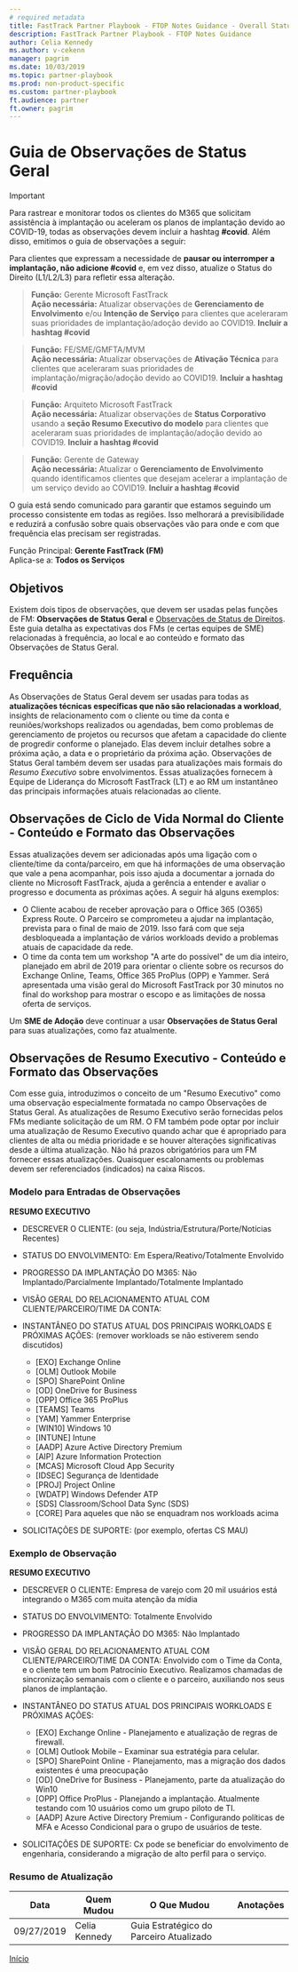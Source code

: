 ```yaml
---  
# required metadata  
title: FastTrack Partner Playbook - FTOP Notes Guidance - Overall Status
description: FastTrack Partner Playbook - FTOP Notes Guidance 
author: Celia Kennedy
ms.author: v-cekenn
manager: pagrim
ms.date: 10/03/2019  
ms.topic: partner-playbook  
ms.prod: non-product-specific
ms.custom: partner-playbook  
ft.audience: partner  
ft.owner: pagrim
---
```


# Guia de Observações de Status Geral

> [!IMPORTANT]
> Para rastrear e monitorar todos os clientes do M365 que solicitam assistência à implantação ou aceleram os planos de implantação devido ao COVID-19, todas as observações devem incluir a hashtag **#covid**. Além disso, emitimos o guia de observações a seguir:  
>
> Para clientes que expressam a necessidade de **pausar ou interromper a implantação, não adicione #covid** e, em vez disso, atualize o Status do Direito (L1/L2/L3) para refletir essa alteração.  

>**Função:** Gerente Microsoft FastTrack  
>**Ação necessária:** Atualizar observações de **Gerenciamento de Envolvimento** e/ou **Intenção de Serviço** para clientes que aceleraram suas prioridades de implantação/adoção devido ao COVID19. **Incluir a hashtag #covid**  

>**Função:** FE/SME/GMFTA/MVM  
>**Ação necessária:** Atualizar observações de **Ativação Técnica** para clientes que aceleraram suas prioridades de implantação/migração/adoção devido ao COVID19. **Incluir a hashtag #covid**  

>**Função:** Arquiteto Microsoft FastTrack  
>**Ação necessária:** Atualizar observações de **Status Corporativo** usando a **seção Resumo Executivo do modelo** para clientes que aceleraram suas prioridades de implantação/adoção devido ao COVID19. **Incluir a hashtag #covid**  

>**Função:** Gerente de Gateway  
>**Ação necessária:** Atualizar o **Gerenciamento de Envolvimento** quando identificamos clientes que desejam acelerar a implantação de um serviço devido ao COVID19. **Incluir a hashtag #covid**

O guia está sendo comunicado para garantir que estamos seguindo um processo consistente em todas as regiões. Isso melhorará a previsibilidade e reduzirá a confusão sobre quais observações vão para onde e com que frequência elas precisam ser registradas.

Função Principal: **Gerente FastTrack (FM)**  
Aplica-se a: **Todos os Serviços**

## Objetivos
Existem dois tipos de observações, que devem ser usadas pelas funções de FM: **Observações de Status Geral** e [Observações de Status de Direitos](status-guidance-entitlement-status-notes-pr.md). Este guia detalha as expectativas dos FMs (e certas equipes de SME) relacionadas à frequência, ao local e ao conteúdo e formato das Observações de Status Geral.


## Frequência
As Observações de Status Geral devem ser usadas para todas as **atualizações técnicas específicas que não são relacionadas a workload**, insights de relacionamento com o cliente ou time da conta e reuniões/workshops realizados ou agendadas, bem como problemas de gerenciamento de projetos ou recursos que afetam a capacidade do cliente de progredir conforme o planejado. Elas devem incluir detalhes sobre a próxima ação, a data e o proprietário da próxima ação. Observações de Status Geral também devem ser usadas para atualizações mais formais do *Resumo Executivo* sobre envolvimentos. Essas atualizações fornecem à Equipe de Liderança do Microsoft FastTrack (LT) e ao RM um instantâneo das principais informações atuais relacionadas ao cliente. 

## Observações de Ciclo de Vida Normal do Cliente - Conteúdo e Formato das Observações
Essas atualizações devem ser adicionadas após uma ligação com o cliente/time da conta/parceiro, em que há informações de uma observação que vale a pena acompanhar, pois isso ajuda a documentar a jornada do cliente no Microsoft FastTrack, ajuda a gerência a entender e avaliar o progresso e documenta as próximas ações. A seguir há alguns exemplos:
 -  O Cliente acabou de receber aprovação para o Office 365 (O365) Express Route. O Parceiro se comprometeu a ajudar na implantação, prevista para o final de maio de 2019. Isso fará com que seja desbloqueada a implantação de vários workloads devido a problemas atuais de capacidade da rede. 
 -  O time da conta tem um workshop "A arte do possível" de um dia inteiro, planejado em abril de 2019 para orientar o cliente sobre os recursos do Exchange Online, Teams, Office 365 ProPlus (OPP) e Yammer. Será apresentada uma visão geral do Microsoft FastTrack por 30 minutos no final do workshop para mostrar o escopo e as limitações de nossa oferta de serviços. 

Um **SME de Adoção** deve continuar a usar **Observações de Status Geral** para suas atualizações, como faz atualmente. 

## Observações de Resumo Executivo - Conteúdo e Formato das Observações
Com esse guia, introduzimos o conceito de um "Resumo Executivo" como uma observação especialmente formatada no campo Observações de Status Geral. As atualizações de Resumo Executivo serão fornecidas pelos FMs mediante solicitação de um RM. O FM também pode optar por incluir uma atualização de Resumo Executivo quando achar que é apropriado para clientes de alta ou média prioridade e se houver alterações significativas desde a última atualização. Não há prazos obrigatórios para um FM fornecer essas atualizações. Quaisquer escalonaments ou problemas devem ser referenciados (indicados) na caixa Riscos.

###  Modelo para Entradas de Observações
**RESUMO EXECUTIVO**
- DESCREVER O CLIENTE: (ou seja, Indústria/Estrutura/Porte/Notícias Recentes)
- STATUS DO ENVOLVIMENTO: Em Espera/Reativo/Totalmente Envolvido 
- PROGRESSO DA IMPLANTAÇÃO DO M365: Não Implantado/Parcialmente Implantado/Totalmente Implantado 
- VISÃO GERAL DO RELACIONAMENTO ATUAL COM CLIENTE/PARCEIRO/TIME DA CONTA: 
- INSTANTÂNEO DO STATUS ATUAL DOS PRINCIPAIS WORKLOADS E PRÓXIMAS AÇÕES: (remover workloads se não estiverem sendo discutidos) 

   -  [EXO]  Exchange Online
   -  [OLM]  Outlook Mobile 
   -  [SPO]  SharePoint Online
   -  [OD]  OneDrive for Business
   -  [OPP]  Office 365 ProPlus
   -  [TEAMS]  Teams
   -  [YAM]  Yammer Enterprise
   -  [WIN10]  Windows 10
   -  [INTUNE]  Intune
   -  [AADP]  Azure Active Directory Premium
   -  [AIP]  Azure Information Protection
   -  [MCAS]  Microsoft Cloud App Security
   -  [IDSEC]  Segurança de Identidade
   -  [PROJ]      Project Online
   -  [WDATP]  Windows Defender ATP
   -  [SDS]  Classroom/School Data Sync (SDS)
   -  [CORE]  Para aqueles que não se enquadram nos workloads acima

- SOLICITAÇÕES DE SUPORTE: (por exemplo, ofertas CS MAU)

###  Exemplo de Observação

**RESUMO EXECUTIVO**
- DESCREVER O CLIENTE: Empresa de varejo com 20 mil usuários está integrando o M365 com muita atenção da mídia
- STATUS DO ENVOLVIMENTO: Totalmente Envolvido 
- PROGRESSO DA IMPLANTAÇÃO DO M365: Não Implantado 
- VISÃO GERAL DO RELACIONAMENTO ATUAL COM CLIENTE/PARCEIRO/TIME DA CONTA: Envolvido com o Time da Conta, e o cliente tem um bom Patrocínio Executivo. Realizamos chamadas de sincronização semanais com o cliente e o parceiro, auxiliando nos seus planos de implantação.
- INSTANTÂNEO DO STATUS ATUAL DOS PRINCIPAIS WORKLOADS E PRÓXIMAS AÇÕES:

   -  [EXO]  Exchange Online - Planejamento e atualização de regras de firewall.
   -  [OLM]  Outlook Mobile – Examinar sua estratégia para celular.
   -  [SPO]  SharePoint Online - Planejamento, mas a migração dos dados existentes é uma preocupação
   -  [OD]  OneDrive for Business - Planejamento, parte da atualização do Win10
   -  [OPP]  Office ProPlus - Planejando a implantação. Atualmente testando com 10 usuários como um grupo piloto de TI.
   -  [AADP]  Azure Active Directory Premium - Configurando políticas de MFA e Acesso Condicional para o grupo de usuários de teste.

- SOLICITAÇÕES DE SUPORTE: Cx pode se beneficiar do envolvimento de engenharia, considerando a migração de alto perfil para o serviço.

###  Resumo de Atualização

|Data|Quem Mudou|O Que Mudou|Anotações|
|---------|---------------|----------------------------|-------------|
|09/27/2019| Celia Kennedy| Guia Estratégico do Parceiro Atualizado| |

[Início](http://partner-docs.microsoft.com)


